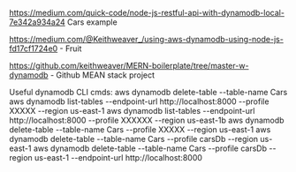 https://medium.com/quick-code/node-js-restful-api-with-dynamodb-local-7e342a934a24   Cars example

https://medium.com/@Keithweaver_/using-aws-dynamodb-using-node-js-fd17cf1724e0   -   Fruit

https://github.com/keithweaver/MERN-boilerplate/tree/master-w-dynamodb  - Github MEAN stack project






Useful dynamodb CLI cmds:
 aws dynamodb delete-table --table-name Cars
 aws dynamodb list-tables --endpoint-url http://localhost:8000 --profile XXXXX --region us-east-1
 aws dynamodb list-tables --endpoint-url http://localhost:8000 --profile XXXXXX --region us-east-1b
 aws dynamodb delete-table --table-name Cars --profile XXXXX --region us-east-1
 aws dynamodb delete-table --table-name Cars --profile carsDb --region us-east-1
 aws dynamodb delete-table --table-name Cars --profile carsDb --region us-east-1 --endpoint-url http://localhost:8000
